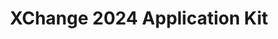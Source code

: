 ---
title: XChange 2024 Application Kit
redirect_to: https://drive.google.com/drive/folders/11UtJ-pqrfL7viBDkydfktpgAUYXw8BxG
redirect_from: 
  - /XC24ParticipantAppKit
  - /xc24participantappkit
---